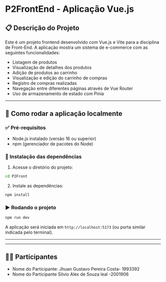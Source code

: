 # P2FrontEnd - Aplicação Vue.js

## 📋 Descrição do Projeto

Este é um projeto frontend desenvolvido com Vue.js e Vite para a disciplina de Front-End. A aplicação mostra um sistema de e-commerce com as seguintes funcionalidades:

- Listagem de produtos
- Visualização de detalhes dos produtos
- Adição de produtos ao carrinho
- Visualização e edição do carrinho de compras
- Registro de compras realizadas
- Navegação entre diferentes páginas através de Vue Router
- Uso de armazenamento de estado com Pinia

---

## 🚀 Como rodar a aplicação localmente

### ✅ Pré-requisitos

- Node.js instalado (versão 16 ou superior)
- npm (gerenciador de pacotes do Node)

### 🔧 Instalação das dependências

1. Acesse o diretório do projeto:

```bash
cd P2Front
```

2. Instale as dependências:

```bash
npm install
```

### ▶️ Rodando o projeto

```bash
npm run dev
```

A aplicação será iniciada em `http://localhost:5173` (ou porta similar indicada pelo terminal).

---

---

## 👨‍💻 Participantes

- Nome do Participante: Jhuan Gustavo Pereira Costa- 1993392
- Nome do Participante Silvio Alex de Souza leal -2001906 


